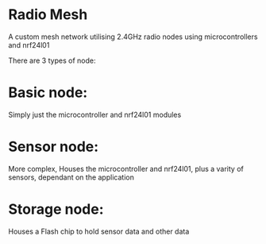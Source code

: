 # Radio Mesh

A custom mesh network utilising 2.4GHz radio nodes using microcontrollers and nrf24l01

There are 3 types of node:

# Basic node: 
Simply just the microcontroller and nrf24l01 modules 

# Sensor node: 
More complex, Houses the microcontroller and nrf24l01, plus a varity of sensors, dependant on the application

# Storage node: 
Houses a Flash chip to hold sensor data and other data 
